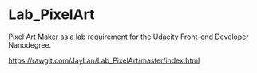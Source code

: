 # Lab_PixelArt
Pixel Art Maker as a lab requirement for the Udacity Front-end Developer Nanodegree.

https://rawgit.com/JayLan/Lab_PixelArt/master/index.html
